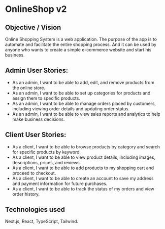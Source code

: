 # OnlineShop v2

## Objective / Vision

Online Shopping System is a web application. The purpose of the app is to automate and facilitate the entire shopping process. 
And it can be used by anyone who wants to create a simple e-commerce website and start his business.

## Admin User Stories:

  - As an admin, I want to be able to add, edit, and remove products from the online store.
  - As an admin, I want to be able to set up categories for products and assign them to specific products.
  - As an admin, I want to be able to manage orders placed by customers, including viewing order details and updating order status.
  - As an admin, I want to be able to view sales reports and analytics to help make business decisions.

## Client User Stories:

  - As a client, I want to be able to browse products by category and search for specific products by keyword.
  - As a client, I want to be able to view product details, including images, descriptions, prices, and reviews.
  - As a client, I want to be able to add products to my shopping cart and proceed to checkout.
  - As a client, I want to be able to create an account to save my address and payment information for future purchases.
  - As a client, I want to be able to track the status of my orders and view order history.

## Technologies used
  Next.js, React, TypeScript, Tailwind.
